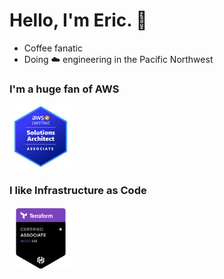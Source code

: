 # Hello, I'm Eric. 👋

- Coffee fanatic
- Doing ☁️ engineering in the Pacific Northwest

### I'm a huge fan of AWS

<a href="https://www.credly.com/badges/e9c8fd78-5eac-45a5-b2b9-5c14ff2e2d4a/linked_in_profile">
<img class="icon-image" height="100" src="https://github.com/ericmhayes/ericmhayes/blob/main/images/aws_solutions_architect_badge.png" alt="AWS Certified Solutions Architect Associate" />    
</a>

### I like Infrastructure as Code

<a href="https://www.credly.com/badges/782bca63-68a3-44bf-9a26-c62fabb3e213/linked_in?t=rb6409">
<img class="icon-image" height="100" src="https://github.com/ericmhayes/ericmhayes/blob/main/images/terraform_associate_badge.png" alt="Hashicorp Terraform Associate" />    
</a>

<!--
**ericmhayes/ericmhayes** is a ✨ _special_ ✨ repository because its `README.md` (this file) appears on your GitHub profile.

Here are some ideas to get you started:

- 🔭 I’m currently working on ...
- 🌱 I’m currently learning ...
- 👯 I’m looking to collaborate on ...
- 🤔 I’m looking for help with ...
- 💬 Ask me about ...
- 📫 How to reach me: ...
- 😄 Pronouns: ...
- ⚡ Fun fact: ...
-->

